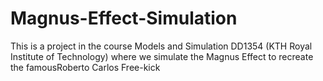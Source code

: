 # Magnus-Effect-Simulation
This is a project in the course Models and Simulation DD1354 (KTH Royal Institute of Technology) where we simulate the Magnus Effect to recreate the famousRoberto Carlos Free-kick
